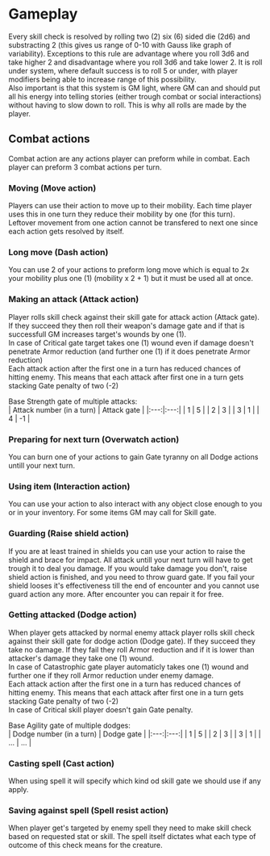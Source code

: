# Gameplay

Every skill check is resolved by rolling two (2) six (6) sided die (2d6) and substracting 2 (this gives us range of 0-10 with Gauss like graph of variability). Exceptions to this rule are advantage where you roll 3d6 and take higher 2 and disadvantage where you roll 3d6 and take lower 2. It is roll under system, where default success is to roll 5 or under, with player modifiers being able to increase range of this possibility.  
Also important is that this system is GM light, where GM can and should put all his energy into telling stories (either trough combat or social interactions) without having to slow down to roll. This is why all rolls are made by the player.  

## Combat actions

Combat action are any actions player can preform while in combat. Each player can preform 3 combat actions per turn.

### Moving (Move action)

Players can use their action to move up to their mobility. Each time player uses this in one turn they reduce their mobility by one (for this turn). Leftover movement from one action cannot be transfered to next one since each action gets resolved by itself.

### Long move (Dash action)

You can use 2 of your actions to preform long move which is equal to 2x your mobility plus one (1) (mobility x 2 + 1) but it must be used all at once.

### Making an attack (Attack action)

Player rolls skill check against their skill gate for attack action (Attack gate). If they succeed they then roll their weapon's damage gate and if that is successfull GM increases target's wounds by one (1).  
In case of Critical gate target takes one (1) wound even if damage doesn't penetrate Armor reduction (and further one (1) if it does penetrate Armor reduction)   
Each attack action after the first one in a turn has reduced chances of hitting enemy. This means that each attack after first one in a turn gets stacking Gate penalty of two (-2)

Base Strength gate of multiple attacks:  
| Attack number (in a turn) | Attack gate |
|:---:|:---:|
| 1 | 5 |
| 2 | 3 |
| 3 | 1 |
| 4 | -1 |

### Preparing for next turn (Overwatch action)

You can burn one of your actions to gain Gate tyranny on all Dodge actions untill your next turn.

### Using item (Interaction action) 

You can use your action to also interact with any object close enough to you or in your inventory. For some items GM may call for Skill gate.

### Guarding (Raise shield action)

If you are at least trained in shields you can use your action to raise the shield and brace for impact. All attack untill your next turn will have to get trough it to deal you damage. If you would take damage you don't, raise shield action is finished, and you need to throw guard gate. If you fail your shield looses it's effectiveness till the end of encounter and you cannot use guard action any more. After encounter you can repair it for free.

### Getting attacked (Dodge action)

When player gets attacked by normal enemy attack player rolls skill check against their skill gate for dodge action (Dodge gate). If they succeed they take no damage. If they fail they roll Armor reduction and if it is lower than attacker's damage they take one (1) wound.  
In case of Catastrophic gate player automaticly takes one (1) wound and further one if they roll Armor reduction under enemy damage.   
Each attack action after the first one in a turn has reduced chances of hitting enemy. This means that each attack after first one in a turn gets stacking Gate penalty of two (-2)  
In case of Critical skill player doesn't gain Gate penalty.

Base Agility gate of multiple dodges:  
| Dodge number (in a turn) | Dodge gate |
|:---:|:---:|
| 1 | 5 |
| 2 | 3 |
| 3 | 1 |
| ... | ... |

### Casting spell (Cast action)

When using spell it will specify which kind od skill gate we should use if any apply.

### Saving against spell (Spell resist action)

When player get's targeted by enemy spell they need to make skill check based on requested stat or skill. The spell itself dictates what each type of outcome of this check means for the creature.